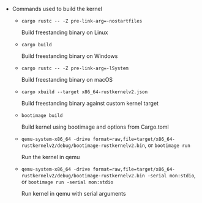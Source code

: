 - Commands used to build the kernel
  - `cargo rustc -- -Z pre-link-arg=-nostartfiles`

    Build freestanding binary on Linux

  - `cargo build`

    Build freestanding binary on Windows

  - `cargo rustc -- -Z pre-link-arg=-lSystem`

    Build freestanding binary on macOS

  - `cargo xbuild --target x86_64-rustkernelv2.json`

    Build freestanding binary against custom kernel target

  - `bootimage build`

    Build kernel using bootimage and options from Cargo.toml

  - `qemu-system-x86_64 -drive format=raw,file=target/x86_64-rustkernelv2/debug/bootimage-rustkernelv2.bin`, or `bootimage run`

    Run the kernel in qemu

  - `qemu-system-x86_64 -drive format=raw,file=target/x86_64-rustkernelv2/debug/bootimage-rustkernelv2.bin -serial mon:stdio`, or `bootimage run -serial mon:stdio`

    Run kernel in qemu with serial arguments
